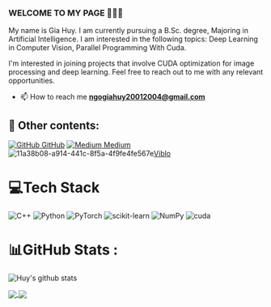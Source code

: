 ### WELCOME TO MY PAGE 👋👋👋
My name is Gia Huy. I am currently pursuing a B.Sc. degree, Majoring in Artificial Intelligence. I am interested in the following topics: Deep Learning in Computer Vision, Parallel Programming With Cuda.

I'm interested in joining projects that involve CUDA optimization for image processing and deep learning. Feel free to reach out to me with any relevant opportunities.<br>

- 📫 How to reach me **ngogiahuy20012004@gmail.com**
  
## 🔭  Other contents: 

[![GitHub](https://i.stack.imgur.com/tskMh.png) GitHub](https://github.com/CisMine/)  [![Medium](https://img.shields.io/badge/Medium-12100E?logo=medium&logoColor=white) Medium](https://medium.com/@giahuy04/) ![11a38b08-a914-441c-8f5a-4f9fe4fe567e](https://github.com/CisMine/CisMine/assets/122800932/000ea83e-e538-4dce-a71f-60c0b2f74c5e)[Viblo](https://viblo.asia/u/Giahuy)




# 💻Tech Stack
![C++](https://img.shields.io/badge/c++-%2300599C.svg?style=for-the-badge&logo=c%2B%2B&logoColor=white) ![Python](https://img.shields.io/badge/python-3670A0?style=for-the-badge&logo=python&logoColor=ffdd54) ![PyTorch](https://img.shields.io/badge/PyTorch-%23EE4C2C.svg?style=for-the-badge&logo=PyTorch&logoColor=white) ![scikit-learn](https://img.shields.io/badge/scikit--learn-%23F7931E.svg?style=for-the-badge&logo=scikit-learn&logoColor=white) ![NumPy](https://img.shields.io/badge/numpy-%23013243.svg?style=for-the-badge&logo=numpy&logoColor=white) ![cuda](https://github.com/CisMine/CisMine/assets/122800932/825e1152-f9fb-453c-81e0-1a7f31708da7)







# 📊GitHub Stats :
![Huy's github stats](https://github-readme-stats-git-masterrstaa-rickstaa.vercel.app/api?username=CisMine&show_icons=true&theme=tokyonight&hide=contribs,prs,issues)


<a href="https://github.com/CisMine/Parallel-Computing-Cuda-C/">
  <!-- Change the `github-readme-stats.anuraghazra1.vercel.app` to `github-readme-stats.vercel.app`  -->
  <img align="center" src="https://github-readme-stats.vercel.app/api/pin/?username=CisMine&repo=Parallel-Computing-Cuda-C&theme=highcontrast" />
</a>

<a href="https://github.com/CisMine/Guide-NVIDIA-Tools">
  <!-- Change the `github-readme-stats.anuraghazra1.vercel.app` to `github-readme-stats.vercel.app`  -->
  <img align="center" src="https://github-readme-stats.anuraghazra1.vercel.app/api/pin/?username=CisMine&repo=Guide-NVIDIA-Tools&theme=merko" />
</a>


